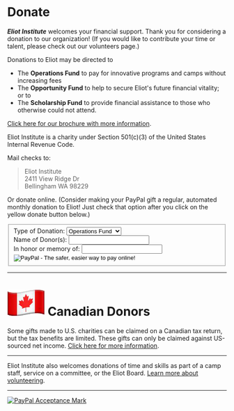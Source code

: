 # Donate

***Eliot Institute*** welcomes your financial support. Thank you for considering a donation to our organization! (If you would like to contribute your time or talent, please check out our volunteers page.)

Donations to Eliot may be directed to

- The **Operations Fund** to pay for innovative programs and camps without increasing fees
- The **Opportunity Fund** to help to secure Eliot's future financial vitality; or to
- The **Scholarship Fund** to provide financial assistance to those who otherwise could not attend.

[Click here for our brochure with more information](/content/pdf/form/Eliot.Giving.Opportunity.Brochure.online.pdf).

Eliot Institute is a charity under Section 501(c)(3) of the United States Internal Revenue Code.

Mail checks to:

<blockquote>
    Eliot Institute<br>
    2411 View Ridge Dr<br>
    Bellingham WA 98229<br>
</blockquote>

Or donate online. (Consider making your PayPal gift a regular, automated monthly donation to Eliot! Just check that option after you click on the yellow donate button below.)

<form
    action="https://www.paypal.com/cgi-bin/webscr"
    method="post"
    target="_top" >
    <fieldset>
        <input type="hidden" name="cmd" value="_donations" />
        <input type="hidden" name="business" value="EZHEQHGZMA9V2" />
        <input type="hidden" name="lc" value="US" />
        <input type="hidden" name="item_name" value="Eliot Institute Donation" />
        <input type="hidden" name="button_subtype" value="services" />
        <input type="hidden" name="no_note" value="0" />
        <input type="hidden" name="cn" value="Add special instructions to the seller:" />
        <input type="hidden" name="no_shipping" value="2" />
        <input type="hidden" name="currency_code" value="USD" />
        <input type="hidden" name="bn" value="PP-BuyNowBF:btn_buynowCC_LG.gif:NonHosted" />
        <label>
            Type of Donation:
            <input type="hidden" name="on0" value="Type of Donation" />
            <select name="os0">
                <option value="Operations Fund"
                    >Operations Fund</option
                >
                <option value="Opportunity Fund"
                    >Opportunity Fund</option
                >
                <option value="Scholarship Fund"
                    >Scholarship Fund</option
                >
            </select>
        </label><br>
        <label>
            Name of Donor(s):
            <input type="text" name="os1" maxlength="200" />
        </label><br>
        <label>
            In honor or memory of:
            <input type="text" name="os1" maxlength="200" />
        </label>
        <input
            type="image"
            src="https://www.paypalobjects.com/en_US/i/btn/btn_donate_LG.gif"
            alt="PayPal - The safer, easier way to pay online!"
        />
        <img
            alt=""
            border="0"
            src="https://www.paypalobjects.com/en_US/i/scr/pixel.gif"
            width="1"
            height="1"
            rlcfsszbj=""
        />
    </fieldset>
</form>

<hr>

# <img src="/content/img/CanadaFlag.png"> Canadian Donors

Some gifts made to U.S. charities can be claimed on a Canadian tax return, but the tax benefits are limited. These gifts can only be claimed against US-sourced net income. [Click here for more information](?info=donate_canada).

<hr>

Eliot Institute also welcomes donations of time and skills as part of a camp staff, service on a committee, or the Eliot Board. [Learn more about volunteering](?info=volunteer).

<hr>

<a href="https://www.paypal.com/webapps/mpp/paypal-popup"
    title="How PayPal Works"
    onclick="javascript:window.open('https://www.paypal.com/webapps/mpp/paypal-popup','WIPaypal','toolbar=no, location=no, directories=no, status=no, menubar=no, scrollbars=yes, resizable=yes, width=1060, height=700'); return false;">
    <img src="https://www.paypalobjects.com/webstatic/mktg/logo/AM_SbyPP_mc_vs_dc_ae.jpg" border="0" alt="PayPal Acceptance Mark">
</a>


